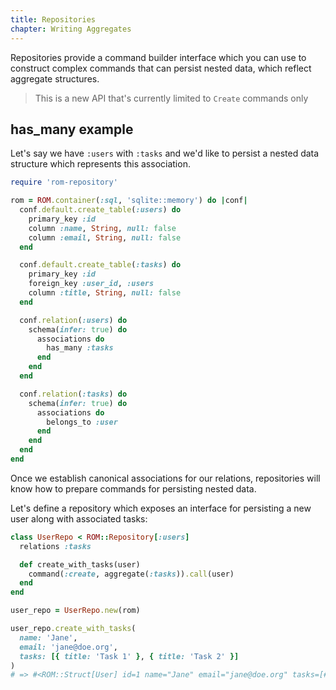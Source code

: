 ```yaml
---
title: Repositories
chapter: Writing Aggregates
---
```


Repositories provide a command builder interface which you can use to construct
complex commands that can persist nested data, which reflect aggregate structures.

> This is a new API that's currently limited to `Create` commands only

## has_many example

Let's say we have `:users` with `:tasks` and we'd like to persist a nested data
structure which represents this association.

``` ruby
require 'rom-repository'

rom = ROM.container(:sql, 'sqlite::memory') do |conf|
  conf.default.create_table(:users) do
    primary_key :id
    column :name, String, null: false
    column :email, String, null: false
  end

  conf.default.create_table(:tasks) do
    primary_key :id
    foreign_key :user_id, :users
    column :title, String, null: false
  end

  conf.relation(:users) do
    schema(infer: true) do
      associations do
        has_many :tasks
      end
    end
  end

  conf.relation(:tasks) do
    schema(infer: true) do
      associations do
        belongs_to :user
      end
    end
  end
end
```

Once we establish canonical associations for our relations, repositories will know
how to prepare commands for persisting nested data.

Let's define a repository which exposes an interface for persisting a new user
along with associated tasks:

``` ruby
class UserRepo < ROM::Repository[:users]
  relations :tasks

  def create_with_tasks(user)
    command(:create, aggregate(:tasks)).call(user)
  end
end

user_repo = UserRepo.new(rom)

user_repo.create_with_tasks(
  name: 'Jane',
  email: 'jane@doe.org',
  tasks: [{ title: 'Task 1' }, { title: 'Task 2' }]
)
# => #<ROM::Struct[User] id=1 name="Jane" email="jane@doe.org" tasks=[#<ROM::Struct[Task] id=1 user_id=1 title="Task 1">, #<ROM::Struct[Task] id=2 user_id=1 title="Task 2">]>
```

